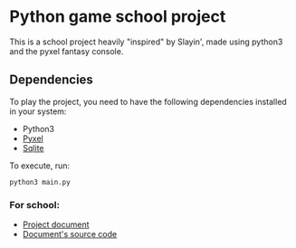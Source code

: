 # Python game school project

This is a school project heavily "inspired" by Slayin',
made using python3 and the pyxel fantasy console.

## Dependencies

To play the project, you need to have the following dependencies installed in your system:
- Python3
- [Pyxel](https://github.com/kitao/pyxel)
- [Sqlite](https://sqlite.org/)

To execute, run:

```
python3 main.py
```

### For school:

- [Project document](https://niliara.xyz/docs/python-game-school-project.pdf)
- [Document's source code](https://github.com/niliara-edu/cat-Projectes-LaTeX-2024/tree/main/python)



